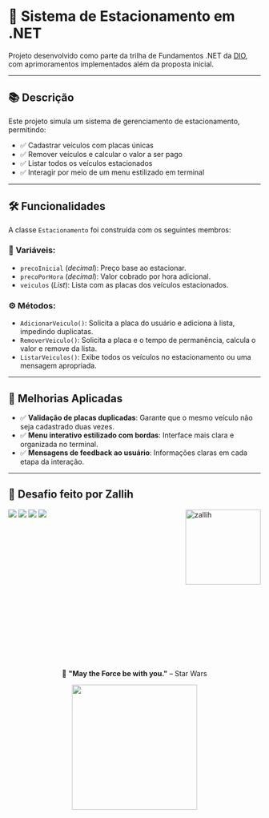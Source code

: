 # 🚗 Sistema de Estacionamento em .NET

Projeto desenvolvido como parte da trilha de Fundamentos .NET da [DIO](https://www.dio.me/), com aprimoramentos implementados além da proposta inicial.

---

## 📚 Descrição

Este projeto simula um sistema de gerenciamento de estacionamento, permitindo:

- ✅ Cadastrar veículos com placas únicas
- ✅ Remover veículos e calcular o valor a ser pago
- ✅ Listar todos os veículos estacionados
- ✅ Interagir por meio de um menu estilizado em terminal

---

## 🛠️ Funcionalidades

A classe `Estacionamento` foi construída com os seguintes membros:

### 🔢 Variáveis:

- `precoInicial` (_decimal_): Preço base ao estacionar.
- `precoPorHora` (_decimal_): Valor cobrado por hora adicional.
- `veiculos` (_List<string>_): Lista com as placas dos veículos estacionados.

### ⚙️ Métodos:

- `AdicionarVeiculo()`: Solicita a placa do usuário e adiciona à lista, impedindo duplicatas.
- `RemoverVeiculo()`: Solicita a placa e o tempo de permanência, calcula o valor e remove da lista.
- `ListarVeiculos()`: Exibe todos os veículos no estacionamento ou uma mensagem apropriada.

---

## 🧠 Melhorias Aplicadas

- ✅ **Validação de placas duplicadas**: Garante que o mesmo veículo não seja cadastrado duas vezes.
- ✅ **Menu interativo estilizado com bordas**: Interface mais clara e organizada no terminal.
- ✅ **Mensagens de feedback ao usuário**: Informações claras em cada etapa da interação.

---

## 💜 Desafio feito por Zallih

<img align="right" alt="zallih" width="150" src="https://github.com/zallih/Images/blob/main/zally.png?raw=true">
  <a href="https://www.instagram.com/zzappiello.o/"><img src="https://img.shields.io/badge/-Instagram-%23E4405F?style=for-the-badge&logo=instagram&logoColor=white" /></a>
    <a href="mailto:lailazappiello90@gmail.com"><img src="https://img.shields.io/badge/Gmail-333333?style=for-the-badge&logo=gmail&logoColor=red" /></a>
    <a href="https://wa.me/5511981642627"><img src="https://img.shields.io/badge/WhatsApp-25D366?style=for-the-badge&logo=whatsapp&logoColor=white" /></a>
    <a href="https://www.linkedin.com/in/laila-zappiello/" target="_blank"><img src="https://img.shields.io/badge/-LinkedIn-%230077B5?style=for-the-badge&logo=linkedin&logoColor=white" target="_blank"></a> 

<br><br><br><br>
<br><br><br><br>
<br><br><br><br>
<br><br><br><br>
<p align="center">
  🌌 <strong>"May the Force be with you."</strong> – Star Wars
</p>
<p align="center">
<img src="https://github.com/zallih/Images/blob/main/Jedi%20grogu%F0%9F%92%9A.jpeg?raw=true" width="250px" />
</p>
